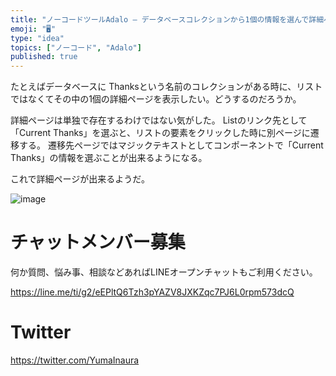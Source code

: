 ```yaml
---
title: "ノーコードツールAdalo – データベースコレクションから1個の情報を選んで詳細ページを表示する"
emoji: "🖥"
type: "idea"
topics: ["ノーコード", "Adalo"]
published: true
---
```


たとえばデータベースに Thanksという名前のコレクションがある時に、リストではなくてその中の1個の詳細ページを表示したい。どうするのだろうか。

詳細ページは単独で存在するわけではない気がした。
Listのリンク先として「Current Thanks」を選ぶと、リストの要素をクリックした時に別ページに遷移する。
遷移先ページではマジックテキストとしてコンポーネントで「Current Thanks」の情報を選ぶことが出来るようになる。

これで詳細ページが出来るようだ。


![image](https://user-images.githubusercontent.com/13635059/200242061-0063266e-277f-4f0a-b4ed-ed7f42883489.png)


# チャットメンバー募集


何か質問、悩み事、相談などあればLINEオープンチャットもご利用ください。

https://line.me/ti/g2/eEPltQ6Tzh3pYAZV8JXKZqc7PJ6L0rpm573dcQ


# Twitter

https://twitter.com/YumaInaura

